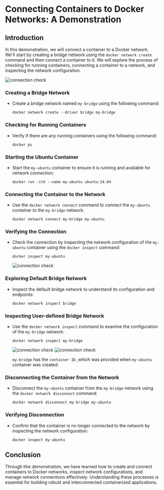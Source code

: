 # Connecting Containers to Docker Networks: A Demonstration

## Introduction
In this demonstration, we will connect a container to a Docker network. We'll start by creating a bridge network using the `docker network create` command and then connect a container to it. We will explore the process of checking for running containers, connecting a container to a network, and inspecting the network configuration.

![connection check](./images/4.png)

### Creating a Bridge Network

   - Create a bridge network named `my-bridge` using the following command:

     ```
     docker network create --driver bridge my-bridge
     ```

### Checking for Running Containers
   - Verify if there are any running containers using the following command:

     ```
     docker ps
     ```

### Starting the Ubuntu Container
   - Start the `my-ubuntu` container to ensure it is running and available for network connection:

     ```
     docker run -itd --name my-ubuntu ubuntu:24.04
     ```

### Connecting the Container to the Network
   - Use the `docker network connect` command to connect the `my-ubuntu` container to the `my-bridge` network:

     ```
     docker network connect my-bridge my-ubuntu
     ```

### Verifying the Connection
   - Check the connection by inspecting the network configuration of the `my-ubuntu` container using the `docker inspect` command:

     ```
     docker inspect my-ubuntu
     ```

     ![connection check](./images/out-3.png)

### Exploring Default Bridge Network
   - Inspect the default bridge network to understand its configuration and endpoints:

     ```
     docker network inspect bridge
     ```

### Inspecting User-defined Bridge Network
   - Use the `docker network inspect` command to examine the configuration of the `my-bridge` network:

     ```
     docker network inspect my-bridge
     ```
     
     ![connection check](./images/out-45.png)
     ![connection check](./images/out-4.png)

     `my-bridge` has the `container ID` ,which was provided when `my-ubuntu` container was created.

     

### Disconnecting the Container from the Network
   - Disconnect the `my-ubuntu` container from the `my-bridge` network using the `docker network disconnect` command:

     ```
     docker network disconnect my-bridge my-ubuntu
     ```

### Verifying Disconnection
   - Confirm that the container is no longer connected to the network by inspecting the network configuration:
   
     ```
     docker inspect my-ubuntu
     ```

## Conclusion
Through this demonstration, we have learned how to create and connect containers to Docker networks, inspect network configurations, and manage network connections effectively. Understanding these processes is essential for building robust and interconnected containerized applications.